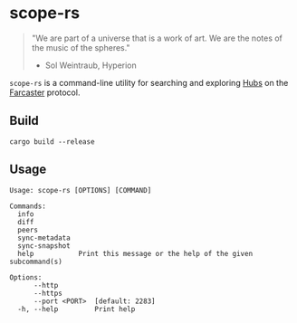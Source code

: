 # scope-rs

> "We are part of a universe that is a work of art. We are the notes of the music of the spheres."
> - Sol Weintraub, Hyperion

`scope-rs` is a command-line utility for searching and exploring [Hubs](https://docs.farcaster.xyz/learn/architecture/hubs) on the [Farcaster](https://www.farcaster.xyz/) protocol. 

## Build
```shell
cargo build --release
```

## Usage 
```shell
Usage: scope-rs [OPTIONS] [COMMAND]

Commands:
  info
  diff
  peers
  sync-metadata
  sync-snapshot
  help           Print this message or the help of the given subcommand(s)

Options:
      --http
      --https
      --port <PORT>  [default: 2283]
  -h, --help         Print help
```
